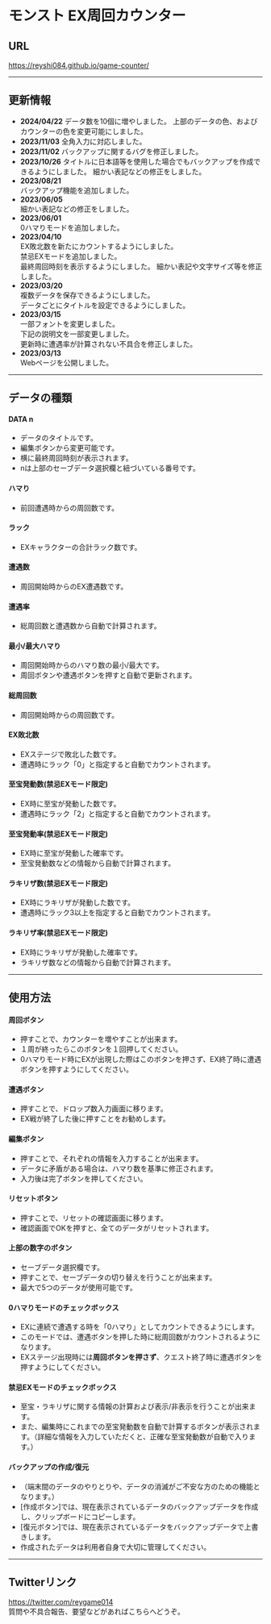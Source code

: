 # モンスト EX周回カウンター
## URL
https://reyshi084.github.io/game-counter/

---
## 更新情報
- **2024/04/22**
    データ数を10個に増やしました。
    上部のデータの色、およびカウンターの色を変更可能にしました。
- **2023/11/03**
    全角入力に対応しました。
- **2023/11/02**
    バックアップに関するバグを修正しました。
- **2023/10/26**
    タイトルに日本語等を使用した場合でもバックアップを作成できるようにしました。
    細かい表記などの修正をしました。
- **2023/08/21**  
    バックアップ機能を追加しました。
- **2023/06/05**  
    細かい表記などの修正をしました。
- **2023/06/01**  
    0ハマりモードを追加しました。
- **2023/04/10**  
    EX敗北数を新たにカウントするようにしました。  
    禁忌EXモードを追加しました。  
    最終周回時刻を表示するようにしました。
    細かい表記や文字サイズ等を修正しました。
- **2023/03/20**  
    複数データを保存できるようにしました。  
    データごとにタイトルを設定できるようにしました。
- **2023/03/15**  
    一部フォントを変更しました。  
    下記の説明文を一部変更しました。  
    更新時に遭遇率が計算されない不具合を修正しました。
- **2023/03/13**  
    Webページを公開しました。

---
## データの種類
#### **DATA n**  
- データのタイトルです。
- 編集ボタンから変更可能です。
- 横に最終周回時刻が表示されます。
- nは上部のセーブデータ選択欄と紐づいている番号です。
#### **ハマり**  
- 前回遭遇時からの周回数です。
#### **ラック**  
- EXキャラクターの合計ラック数です。
#### **遭遇数**  
- 周回開始時からのEX遭遇数です。
#### **遭遇率**  
- 総周回数と遭遇数から自動で計算されます。
#### **最小/最大ハマり**  
- 周回開始時からのハマり数の最小/最大です。
- 周回ボタンや遭遇ボタンを押すと自動で更新されます。
#### **総周回数**  
- 周回開始時からの周回数です。  
#### **EX敗北数**
- EXステージで敗北した数です。  
- 遭遇時にラック「0」と指定すると自動でカウントされます。
#### **至宝発動数(禁忌EXモード限定)**
- EX時に至宝が発動した数です。
- 遭遇時にラック「2」と指定すると自動でカウントされます。
#### **至宝発動率(禁忌EXモード限定)**
- EX時に至宝が発動した確率です。
- 至宝発動数などの情報から自動で計算されます。
#### **ラキリザ数(禁忌EXモード限定)**
- EX時にラキリザが発動した数です。
- 遭遇時にラック3以上を指定すると自動でカウントされます。
#### **ラキリザ率(禁忌EXモード限定)**
- EX時にラキリザが発動した確率です。
- ラキリザ数などの情報から自動で計算されます。
---
## 使用方法
#### **周回ボタン**  
- 押すことで、カウンターを増やすことが出来ます。
- １周が終ったらこのボタンを１回押してください。
- 0ハマりモード時にEXが出現した際はこのボタンを押さず、EX終了時に遭遇ボタンを押すようにしてください。
#### **遭遇ボタン**  
- 押すことで、ドロップ数入力画面に移ります。
- EX戦が終了した後に押すことをお勧めします。
#### **編集ボタン**  
- 押すことで、それぞれの情報を入力することが出来ます。
- データに矛盾がある場合は、ハマり数を基準に修正されます。
- 入力後は完了ボタンを押してください。
#### **リセットボタン**  
- 押すことで、リセットの確認画面に移ります。
- 確認画面でOKを押すと、全てのデータがリセットされます。
#### **上部の数字のボタン**
- セーブデータ選択欄です。
- 押すことで、セーブデータの切り替えを行うことが出来ます。
- 最大で5つのデータが使用可能です。
#### **0ハマりモードのチェックボックス**
- EXに連続で遭遇する時を「0ハマり」としてカウントできるようにします。
- このモードでは、遭遇ボタンを押した時に総周回数がカウントされるようになります。
- EXステージ出現時には**周回ボタンを押さず**、クエスト終了時に遭遇ボタンを押すようにしてください。
#### **禁忌EXモードのチェックボックス**
- 至宝・ラキリザに関する情報の計算および表示/非表示を行うことが出来ます。
- また、編集時にこれまでの至宝発動数を自動で計算するボタンが表示されます。（詳細な情報を入力していただくと、正確な至宝発動数が自動で入ります。）
#### **バックアップの作成/復元**
- （端末間のデータのやりとりや、データの消滅がご不安な方のための機能となります。）
- [作成ボタン]では、現在表示されているデータのバックアップデータを作成し、クリップボードにコピーします。
- [復元ボタン]では、現在表示されているデータをバックアップデータで上書きします。
- 作成されたデータは利用者自身で大切に管理してください。

---
## Twitterリンク
https://twitter.com/reygame014  
質問や不具合報告、要望などがあればこちらへどうぞ。
